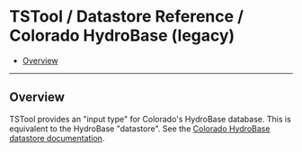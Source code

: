 # TSTool / Datastore Reference / Colorado HydroBase (legacy) #

* [Overview](#overview)

--------------

## Overview ##

TSTool provides an "input type" for Colorado's HydroBase database.
This is equivalent to the HydroBase "datastore".
See the [Colorado HydroBase datastore documentation](../CO-HydroBase/CO-HydroBase.md).
